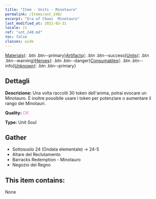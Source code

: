 ```yaml
---
title: "Item - Units - Minotauro"
permalink: /Items/unt_248/
excerpt: "Era of Chaos  Minotauro"
last_modified_at: 2021-03-31
locale: it
ref: "unt_248.md"
toc: false
classes: wide
---
```

 [Materials](/it/Items/){: .btn .btn--primary}[Artifacts](/it/Items/Artifacts/){: .btn .btn--success}[Units](/it/Items/Units/){: .btn .btn--warning}[Heroes](/it/Items/Heroes/){: .btn .btn--danger}[Consumables](/it/Items/Consumables/){: .btn .btn--info}[Unknown](/it/Items/Unknown/){: .btn .btn--primary}

## Dettagli
 **Descrizione:** Una volta raccolti 30 token dell'anima, potrai evocare un Minotauro. È inoltre possibile usare i token per potenziare o aumentare il rango dei Minotauri.

 **Quality:** <span style="color: #DA70D6">OK</span>

 **Type:** Unit Soul

## Gather

*    Sottosuolo 24 (Ondata elementale) -> 24-5 
*    Altare del Reclutamento 
*    Barracks Redemption - Minotauro 
*    Negozio del Regno 

## This item contains:

  None


